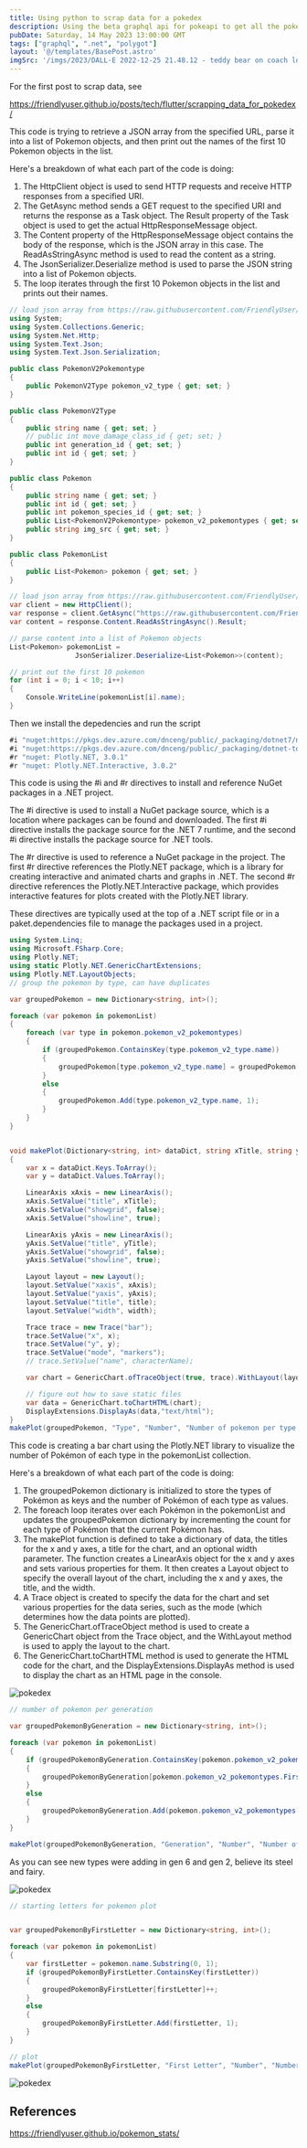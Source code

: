 ```yaml
---
title: Using python to scrap data for a pokedex
description: Using the beta graphql api for pokeapi to get all the pokemon data
pubDate: Saturday, 14 May 2023 13:00:00 GMT
tags: ["graphql", ".net", "polygot"]
layout: '@/templates/BasePost.astro'
imgSrc: '/imgs/2023/DALL·E 2022-12-25 21.48.12 - teddy bear on coach looking out the window at a tree.png'
---
```



For the first post to scrap data, see

https://friendlyuser.github.io/posts/tech/flutter/scrapping_data_for_pokedex/

This code is trying to retrieve a JSON array from the specified URL, parse it into a list of Pokemon objects, and then print out the names of the first 10 Pokemon objects in the list.

Here's a breakdown of what each part of the code is doing:


1. The HttpClient object is used to send HTTP requests and receive HTTP responses from a specified URI.
2. The GetAsync method sends a GET request to the specified URI and returns the response as a Task object. The Result property of the Task object is used to get the actual HttpResponseMessage object.
3. The Content property of the HttpResponseMessage object contains the body of the response, which is the JSON array in this case. The ReadAsStringAsync method is used to read the content as a string.
4. The JsonSerializer.Deserialize method is used to parse the JSON string into a list of Pokemon objects.
5. The loop iterates through the first 10 Pokemon objects in the list and prints out their names.

```cs
// load json array from https://raw.githubusercontent.com/FriendlyUser/flutter_pokedex/main/scripts/clean_pokemon.json
using System;
using System.Collections.Generic;
using System.Net.Http;
using System.Text.Json;
using System.Text.Json.Serialization;

public class PokemonV2Pokemontype
{
    public PokemonV2Type pokemon_v2_type { get; set; }
}

public class PokemonV2Type
{
    public string name { get; set; }
    // public int move_damage_class_id { get; set; }
    public int generation_id { get; set; }
    public int id { get; set; }
}

public class Pokemon
{
    public string name { get; set; }
    public int id { get; set; }
    public int pokemon_species_id { get; set; }
    public List<PokemonV2Pokemontype> pokemon_v2_pokemontypes { get; set; }
    public string img_src { get; set; }
}

public class PokemonList
{
    public List<Pokemon> pokemon { get; set; }
}

// load json array from https://raw.githubusercontent.com/FriendlyUser/flutter_pokedex/main/scripts/clean_pokemon.json
var client = new HttpClient();
var response = client.GetAsync("https://raw.githubusercontent.com/FriendlyUser/flutter_pokedex/main/scripts/clean_pokemon.json").Result;
var content = response.Content.ReadAsStringAsync().Result;

// parse content into a list of Pokemon objects
List<Pokemon> pokemonList = 
                JsonSerializer.Deserialize<List<Pokemon>>(content);

// print out the first 10 pokemon
for (int i = 0; i < 10; i++)
{
    Console.WriteLine(pokemonList[i].name);
}
```

Then we install the depedencies and run the script

```cs
#i "nuget:https://pkgs.dev.azure.com/dnceng/public/_packaging/dotnet7/nuget/v3/index.json" 
#i "nuget:https://pkgs.dev.azure.com/dnceng/public/_packaging/dotnet-tools/nuget/v3/index.json" 
#r "nuget: Plotly.NET, 3.0.1"
#r "nuget: Plotly.NET.Interactive, 3.0.2"
```

This code is using the #i and #r directives to install and reference NuGet packages in a .NET project.

The #i directive is used to install a NuGet package source, which is a location where packages can be found and downloaded. The first #i directive installs the package source for the .NET 7 runtime, and the second #i directive installs the package source for .NET tools.

The #r directive is used to reference a NuGet package in the project. The first #r directive references the Plotly.NET package, which is a library for creating interactive and animated charts and graphs in .NET. The second #r directive references the Plotly.NET.Interactive package, which provides interactive features for plots created with the Plotly.NET library.

These directives are typically used at the top of a .NET script file or in a paket.dependencies file to manage the packages used in a project.

```cs
using System.Linq;
using Microsoft.FSharp.Core;
using Plotly.NET;
using static Plotly.NET.GenericChartExtensions;
using Plotly.NET.LayoutObjects;
// group the pokemon by type, can have duplicates

var groupedPokemon = new Dictionary<string, int>();

foreach (var pokemon in pokemonList)
{
    foreach (var type in pokemon.pokemon_v2_pokemontypes)
    {
        if (groupedPokemon.ContainsKey(type.pokemon_v2_type.name))
        {
            groupedPokemon[type.pokemon_v2_type.name] = groupedPokemon[type.pokemon_v2_type.name] + 1;
        }
        else
        {
            groupedPokemon.Add(type.pokemon_v2_type.name, 1);
        }
    }
}


void makePlot(Dictionary<string, int> dataDict, string xTitle, string yTitle, string title, int width = 1280) 
{
    var x = dataDict.Keys.ToArray();
    var y = dataDict.Values.ToArray();

    LinearAxis xAxis = new LinearAxis();
    xAxis.SetValue("title", xTitle);
    xAxis.SetValue("showgrid", false);
    xAxis.SetValue("showline", true);

    LinearAxis yAxis = new LinearAxis();
    yAxis.SetValue("title", yTitle);
    yAxis.SetValue("showgrid", false);
    yAxis.SetValue("showline", true);

    Layout layout = new Layout();
    layout.SetValue("xaxis", xAxis);
    layout.SetValue("yaxis", yAxis);
    layout.SetValue("title", title);
    layout.SetValue("width", width);

    Trace trace = new Trace("bar");
    trace.SetValue("x", x);
    trace.SetValue("y", y);
    trace.SetValue("mode", "markers");
    // trace.SetValue("name", characterName);

    var chart = GenericChart.ofTraceObject(true, trace).WithLayout(layout);

    // figure out how to save static files
    var data = GenericChart.toChartHTML(chart);
    DisplayExtensions.DisplayAs(data,"text/html");
}
makePlot(groupedPokemon, "Type", "Number", "Number of pokemon per type (up to generation viii", 1280);
```

This code is creating a bar chart using the Plotly.NET library to visualize the number of Pokémon of each type in the pokemonList collection.

Here's a breakdown of what each part of the code is doing:

1. The groupedPokemon dictionary is initialized to store the types of Pokémon as keys and the number of Pokémon of each type as values.
2. The foreach loop iterates over each Pokémon in the pokemonList and updates the groupedPokemon dictionary by incrementing the count for each type of Pokémon that the current Pokémon has.
3. The makePlot function is defined to take a dictionary of data, the titles for the x and y axes, a title for the chart, and an optional width parameter. The function creates a LinearAxis object for the x and y axes and sets various properties for them. It then creates a Layout object to specify the overall layout of the chart, including the x and y axes, the title, and the width.
4. A Trace object is created to specify the data for the chart and set various properties for the data series, such as the mode (which determines how the data points are plotted).
5. The GenericChart.ofTraceObject method is used to create a GenericChart object from the Trace object, and the WithLayout method is used to apply the layout to the chart.
6. The GenericChart.toChartHTML method is used to generate the HTML code for the chart, and the DisplayExtensions.DisplayAs method is used to display the chart as an HTML page in the console.


![pokedex](/imgs/2023/pokedex_types.png)


```cs
// number of pokemon per generation

var groupedPokemonByGeneration = new Dictionary<string, int>();

foreach (var pokemon in pokemonList)
{
    if (groupedPokemonByGeneration.ContainsKey(pokemon.pokemon_v2_pokemontypes.First().pokemon_v2_type.generation_id.ToString()))
    {
        groupedPokemonByGeneration[pokemon.pokemon_v2_pokemontypes.First().pokemon_v2_type.generation_id.ToString()] = groupedPokemonByGeneration[pokemon.pokemon_v2_pokemontypes.First().pokemon_v2_type.generation_id.ToString()] + 1;
    }
    else
    {
        groupedPokemonByGeneration.Add(pokemon.pokemon_v2_pokemontypes.First().pokemon_v2_type.generation_id.ToString(), 1);
    }
}

makePlot(groupedPokemonByGeneration, "Generation", "Number", "Number of types by generation (up to generation viii)", 1280);
```


As you can see new types were adding in gen 6 and gen 2, believe its steel and fairy.

![pokedex](/imgs/2023/pokedex_types_by_gen.png)

```cs
// starting letters for pokemon plot


var groupedPokemonByFirstLetter = new Dictionary<string, int>();

foreach (var pokemon in pokemonList)
{
    var firstLetter = pokemon.name.Substring(0, 1);
    if (groupedPokemonByFirstLetter.ContainsKey(firstLetter))
    {
        groupedPokemonByFirstLetter[firstLetter]++;
    }
    else
    {
        groupedPokemonByFirstLetter.Add(firstLetter, 1);
    }
}

// plot 
makePlot(groupedPokemonByFirstLetter, "First Letter", "Number", "Number of pokemon by first letter", 1280);
```

![pokedex](imgs/2023/pokedex_by_first_letter.png)

## References
https://friendlyuser.github.io/pokemon_stats/